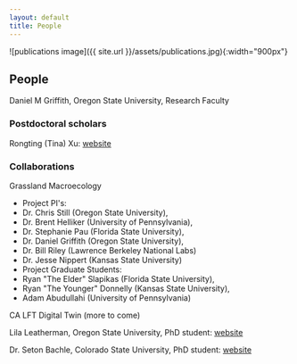 ```yaml
---
layout: default
title: People
---
```


![publications image]({{ site.url }}/assets/publications.jpg){:width="900px"}

## People

Daniel M Griffith, Oregon State University, Research Faculty

### Postdoctoral scholars

Rongting (Tina) Xu: [website](https://xurongting15.github.io/)

### Collaborations

Grassland Macroecology   
+ Project PI's:   
 + Dr. Chris Still (Oregon State University),   
 + Dr. Brent Helliker (University of Pennsylvania),   
 + Dr. Stephanie Pau (Florida State University),   
 + Dr. Daniel Griffith (Oregon State University),   
 + Dr. Bill Riley (Lawrence Berkeley National Labs)   
 + Dr. Jesse Nippert (Kansas State University)   
+ Project Graduate Students:   
 + Ryan "The Elder" Slapikas (Florida State University),   
 + Ryan "The Younger" Donnelly (Kansas State University),   
 + Adam Abudullahi (University of Pennsylvania)   
   
CA LFT Digital Twin (more to come)

Lila Leatherman, Oregon State University, PhD student: [website](https://lleather.github.io/)

Dr. Seton Bachle, Colorado State University, PhD student: [website](https://setonbachle20.wixsite.com/plantecomicrophys)

